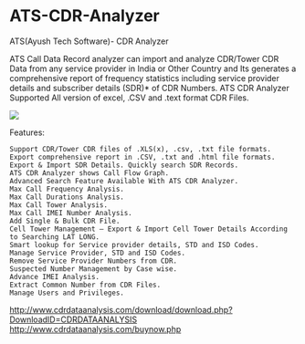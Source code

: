 # ATS-CDR-Analyzer

ATS(Ayush Tech Software)- CDR Analyzer

ATS Call Data Record analyzer can import and analyze CDR/Tower CDR Data from any service provider in India or Other Country and Its generates a comprehensive report of frequency statistics including service provider details and subscriber details (SDR)* of CDR Numbers. ATS CDR Analyzer Supported All version of excel, .CSV and .text format CDR Files.

<img src='http://www.cdrdataanalysis.com/images/cdr-home-screencast.png' />

Features:

    Support CDR/Tower CDR files of .XLS(x), .csv, .txt file formats.
    Export comprehensive report in .CSV, .txt and .html file formats.
    Export & Import SDR Details. Quickly search SDR Records.
    ATS CDR Analyzer shows Call Flow Graph.
    Advanced Search Feature Available With ATS CDR Analyzer.
    Max Call Frequency Analysis.
    Max Call Durations Analysis.
    Max Call Tower Analysis.
    Max Call IMEI Number Analysis.
    Add Single & Bulk CDR File.
    Cell Tower Management – Export & Import Cell Tower Details According to Searching LAT LONG.
    Smart lookup for Service provider details, STD and ISD Codes.
    Manage Service Provider, STD and ISD Codes.
    Remove Service Provider Numbers from CDR.
    Suspected Number Management by Case wise.
    Advance IMEI Analysis.
    Extract Common Number from CDR Files.
    Manage Users and Privileges.
    
http://www.cdrdataanalysis.com/download/download.php?DownloadID=CDRDATAANALYSIS    
http://www.cdrdataanalysis.com/buynow.php
